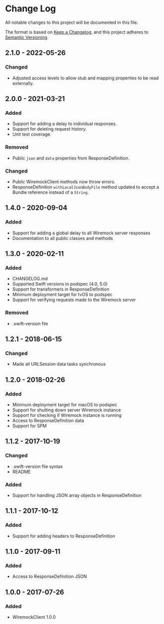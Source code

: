 # Change Log
All notable changes to this project will be documented in this file.

The format is based on [Keep a Changelog](https://keepachangelog.com/en/1.0.0/),
and this project adheres to [Semantic Versioning](https://semver.org/spec/v2.0.0.html).

## 2.1.0 - 2022-05-26
### Changed
- Adjusted access levels to allow stub and mapping properties to be read externally.

## 2.0.0 - 2021-03-21
### Added
- Support for adding a delay to individual responses.
- Support for deleting request history.
- Unit test coverage.
### Removed
- Public `json` and `data` properties from ResponseDefinition.
### Changed
- Public WiremockClient methods now throw errors.
- ResponseDefinition `withLocalJsonBodyFile` method updated to accept a Bundle reference instead of a `String`.

## 1.4.0 - 2020-09-04
### Added
- Support for adding a global delay to all Wiremock server responses
- Documentation to all public classes and methods

## 1.3.0 - 2020-02-11
### Added
- CHANGELOG.md
- Supported Swift versions in podspec (4.0, 5.0)
- Support for transformers in ResponseDefinition
- Minimum deployment target for tvOS to podspec
- Support for verifying requests made to the Wiremock server
### Removed
- .swift-version file


## 1.2.1 - 2018-06-15
### Changed
- Made all URLSession data tasks synchronous

## 1.2.0 - 2018-02-26
### Added
- Minimum deployment target for macOS to podspec
- Support for shutting down server Wiremock instance
- Support for checking if Wiremock instance is running
- Access to ResponseDefinition data
- Support for SPM

## 1.1.2 - 2017-10-19
### Changed
- .swift-version file syntax
- README
### Added
- Support for handling JSON array objects in ResponseDefinition

## 1.1.1 - 2017-10-12
### Added
- Support for adding headers to ResponseDefinition

## 1.1.0 - 2017-09-11
### Added
- Access to ResponseDefinition JSON

## 1.0.0 - 2017-07-26
### Added
- WiremockClient 1.0.0
